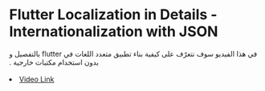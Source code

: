 # Flutter Localization in Details - Internationalization with JSON 

<span dir="rtl" align="right">
في هذا الفيديو سوف نتعرّف على كيفية بناء تطبيق متعدد اللغات في flutter بالتفصيل و بدون استخدام مكتبات خارجية .
</span>
<br/>
<br/


* [Video Link](https://youtu.be/qOGZZvmieqo)


